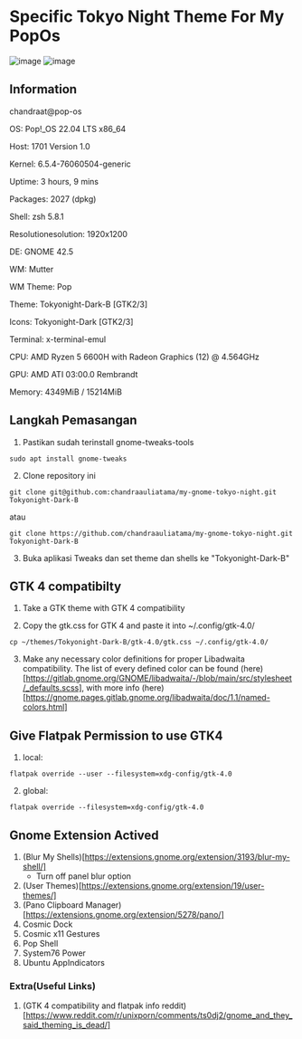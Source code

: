 # Specific Tokyo Night Theme For My PopOs

![image](https://github.com/chandraauliatama/my-gnome-tokyo-night/assets/64741857/036f7c06-d03b-4302-abca-7589ca0023e0)
![image](https://github.com/chandraauliatama/my-gnome-tokyo-night/assets/64741857/f99da353-79d8-4117-b17d-1e00dc8adf18)

## Information

chandraat@pop-os 

OS: Pop!_OS 22.04 LTS x86_64 

Host: 1701 Version 1.0 

Kernel: 6.5.4-76060504-generic 

Uptime: 3 hours, 9 mins 

Packages: 2027 (dpkg) 

Shell: zsh 5.8.1 

Resolutionesolution: 1920x1200 

DE: GNOME 42.5 

WM: Mutter 

WM Theme: Pop 

Theme: Tokyonight-Dark-B [GTK2/3] 

Icons: Tokyonight-Dark [GTK2/3] 

Terminal: x-terminal-emul 

CPU: AMD Ryzen 5 6600H with Radeon Graphics (12) @ 4.564GHz 

GPU: AMD ATI 03:00.0 Rembrandt 

Memory: 4349MiB / 15214MiB 



## Langkah Pemasangan
1. Pastikan sudah terinstall gnome-tweaks-tools
```
sudo apt install gnome-tweaks
```
2. Clone repository ini
```
git clone git@github.com:chandraauliatama/my-gnome-tokyo-night.git Tokyonight-Dark-B
```
atau
```
git clone https://github.com/chandraauliatama/my-gnome-tokyo-night.git Tokyonight-Dark-B
```
3. Buka aplikasi Tweaks dan set theme dan shells ke "Tokyonight-Dark-B"

## GTK 4 compatibilty
1. Take a GTK theme with GTK 4 compatibility

2. Copy the gtk.css for GTK 4 and paste it into ~/.config/gtk-4.0/
```
cp ~/themes/Tokyonight-Dark-B/gtk-4.0/gtk.css ~/.config/gtk-4.0/
```
3. Make any necessary color definitions for proper Libadwaita compatibility. The list of every defined color can be found (here)[https://gitlab.gnome.org/GNOME/libadwaita/-/blob/main/src/stylesheet/_defaults.scss], with more info (here)[https://gnome.pages.gitlab.gnome.org/libadwaita/doc/1.1/named-colors.html]

## Give Flatpak Permission to use GTK4
1. local: 
```
flatpak override --user --filesystem=xdg-config/gtk-4.0
```

2. global: 
```
flatpak override --filesystem=xdg-config/gtk-4.0

```

## Gnome Extension Actived
1. (Blur My Shells)[https://extensions.gnome.org/extension/3193/blur-my-shell/]
    - Turn off panel blur option
2. (User Themes)[https://extensions.gnome.org/extension/19/user-themes/]
3. (Pano Clipboard Manager)[https://extensions.gnome.org/extension/5278/pano/]
4. Cosmic Dock
5. Cosmic x11 Gestures
6. Pop Shell
7. System76 Power
8. Ubuntu AppIndicators


### Extra(Useful Links)
1. (GTK 4 compatibility and flatpak info reddit)[https://www.reddit.com/r/unixporn/comments/ts0dj2/gnome_and_they_said_theming_is_dead/]



